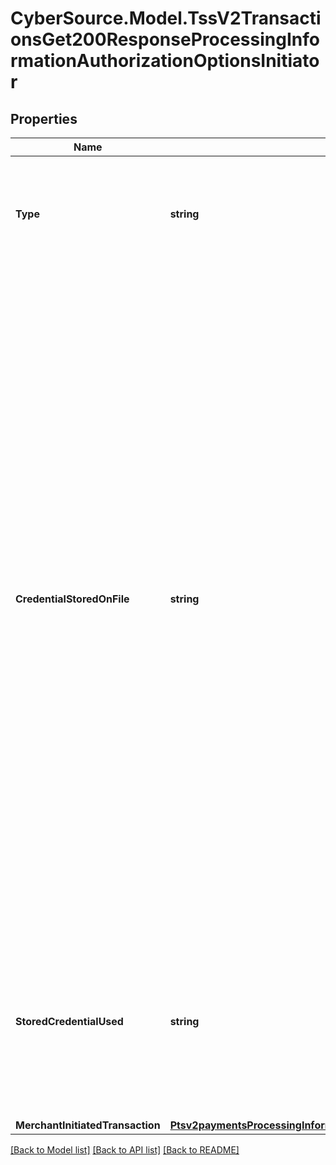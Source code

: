 # CyberSource.Model.TssV2TransactionsGet200ResponseProcessingInformationAuthorizationOptionsInitiator
## Properties

Name | Type | Description | Notes
------------ | ------------- | ------------- | -------------
**Type** | **string** | This field indicates whether the transaction is a merchant-initiated transaction or customer-initiated transaction.  Valid values: - **customer** - **merchant**  | [optional] 
**CredentialStoredOnFile** | **string** | Indicates to the issuing bank two things: - The merchant has received consent from the cardholder to store their card details on file - The merchant wants the issuing bank to check out the card details before the merchant initiates their first transaction for this cardholder. The purpose of the merchant-initiated transaction is to ensure that the cardholder&#39;s credentials are valid (that the card is not stolen or has restrictions) and that the card details are good to be stored on the merchant&#39;s file for future transactions.  Valid values: - &#x60;Y&#x60; means merchant will use this transaction to store payment credentials for follow-up merchant-initiated transactions. - &#x60;N&#x60; means merchant will not use this transaction to store payment credentials for follow-up merchant-initiated transactions.  For details, see &#x60;subsequent_auth_first&#x60; field description in the [Credit Card Services Using the SCMP API Guide.](https://apps.cybersource.com/library/documentation/dev_guides/CC_Svcs_SCMP_API/html/)  **NOTE:** The value for this field does not correspond to any data in the TC 33 capture file5.  This field is supported only for Visa transactions on CyberSource through VisaNet.  | [optional] 
**StoredCredentialUsed** | **string** | Indicates to an issuing bank whether a merchant-initiated transaction came from a card that was already stored on file.  Possible values: - **Y** means the merchant-initiated transaction came from a card that was already stored on file. - **N**  means the merchant-initiated transaction came from a card that was not stored on file.  | [optional] 
**MerchantInitiatedTransaction** | [**Ptsv2paymentsProcessingInformationAuthorizationOptionsInitiatorMerchantInitiatedTransaction**](Ptsv2paymentsProcessingInformationAuthorizationOptionsInitiatorMerchantInitiatedTransaction.md) |  | [optional] 

[[Back to Model list]](../README.md#documentation-for-models) [[Back to API list]](../README.md#documentation-for-api-endpoints) [[Back to README]](../README.md)

